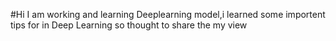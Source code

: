 #Hi I am working and learning Deeplearning model,i learned some importent tips for in Deep Learning  so thought to share the my view 
